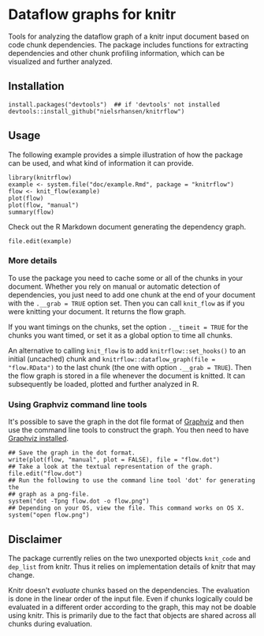 # Dataflow graphs for knitr

Tools for analyzing the dataflow graph
of a knitr input document based on code chunk dependencies. The
package includes functions for extracting dependencies and other
chunk profiling information, which can be visualized and further analyzed.

## Installation

```
install.packages("devtools")  ## if 'devtools' not installed
devtools::install_github("nielsrhansen/knitrflow")
```

## Usage

The following example provides a simple illustration of how 
the package can be used, and what kind of information it can provide.

```
library(knitrflow)
example <- system.file("doc/example.Rmd", package = "knitrflow")
flow <- knit_flow(example)
plot(flow)
plot(flow, "manual")
summary(flow)
```

Check out the R Markdown document generating the dependency graph.

```
file.edit(example)
```

### More details

To use the package you need to cache some or all of the chunks in your document.
Whether you rely on manual or automatic detection of dependencies, you just need
to add one chunk at the end of your document with the  `.__grab = TRUE` option set.
Then you can call `knit_flow` as if you were knitting your document. It returns 
the flow graph. 

If you want timings on the chunks, set the option `.__timeit = TRUE`
for the chunks you want timed, or set it as a global option to time all chunks.

An alternative to calling `knit_flow` is to add `knitrflow::set_hooks()` to 
an initial (uncached) chunk and `knitrflow::dataflow_graph(file = "flow.RData")` 
to the last chunk (the one with option `.__grab = TRUE`). Then the flow graph
is stored in a file whenever the document is knitted. It can subsequently be loaded, 
plotted and further analyzed in R. 

### Using Graphviz command line tools

It's possible to save the graph in the dot file format of [Graphviz](http://www.graphviz.org) and 
then use the command line tools to construct the graph. You then need to have 
[Graphviz installed](http://www.graphviz.org/Download..php). 

```
## Save the graph in the dot format.
write(plot(flow, "manual", plot = FALSE), file = "flow.dot")
## Take a look at the textual representation of the graph.
file.edit("flow.dot")
## Run the following to use the command line tool 'dot' for generating the 
## graph as a png-file.
system("dot -Tpng flow.dot -o flow.png")
## Depending on your OS, view the file. This command works on OS X.
system("open flow.png")
```

## Disclaimer

The package currently relies on the two unexported objects `knit_code`
and `dep_list` from knitr. Thus it relies on implementation details of knitr
that may change.

Knitr doesn't *evaluate* chunks based on the dependencies. The evaluation is 
done in the linear order of the input file. Even if chunks logically could be 
evaluated in a different order according to the graph, this may not be doable 
using knitr. This is primarily due to the fact that objects are shared across all 
chunks during evaluation. 




